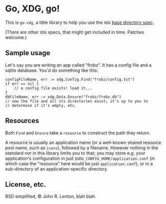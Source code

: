 Go, XDG, go!
===========

This is `go-xdg`, a little library to help you use the `XDG`
[base directory spec](http://standards.freedesktop.org/basedir-spec/basedir-spec-latest.html).

(There are other `XDG` specs, that might get included in time. Patches welcome.)

Sample usage
------------

Let's say you are writing an app called “frobz”. It has a config file
and a sqlite database. You'd do something like this:

    configFileName, err := xdg.Config.Find("frobz/config.txt")
    if err == nil {
        // a config file exists! load it...
    }
    dbFileName, err := xdg.Data.Ensure("frobz/frobz.db")
    // now the file and all its directories exist; it's up to you to
    // determine if it's empty, etc.


Resources
---------

Both `Find` and `Ensure` take a `resource` to construct the path they return.

A resource is usually an application name (or a well-known shared resource
pool name, such as `icons`), followed by a filename. However nothing in the
standard nor in this library limits you to that; you may store e.g. your
application's configuration in just `$XDG_CONFIG_HOME/application.conf` (in
which case the "resource" here would be just `application.conf`), or in a
sub-directory of an application-specific directory.

License, etc.
------------

BSD simplified, © John R. Lenton, blah blah.
